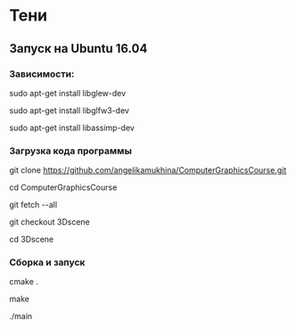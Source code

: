 # Тени
## Запуск на Ubuntu 16.04
### Зависимости:
sudo apt-get install libglew-dev

sudo apt-get install libglfw3-dev  

sudo apt-get install libassimp-dev

### Загрузка кода программы
git clone https://github.com/angelikamukhina/ComputerGraphicsCourse.git

cd ComputerGraphicsCourse

git fetch --all

git checkout 3Dscene

cd 3Dscene

### Сборка и запуск
cmake .

make

./main
